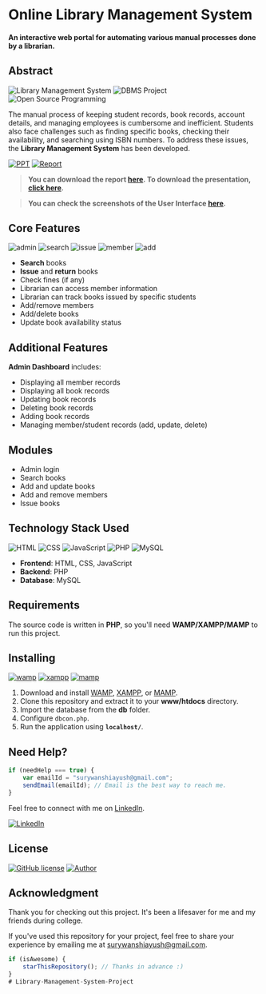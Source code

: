 # Online Library Management System

#### An interactive web portal for automating various manual processes done by a librarian.

## Abstract

![Library Management System](https://img.shields.io/badge/library--management-system-orange.svg?style=flat-square) 
![DBMS Project](https://img.shields.io/badge/DBMS-project-yellowgreen.svg?style=flat-square)
![Open Source Programming](https://img.shields.io/badge/open--source-programming-ff69b4.svg?style=flat-square)

The manual process of keeping student records, book records, account details, and managing employees is cumbersome and inefficient. Students also face challenges such as finding specific books, checking their availability, and searching using ISBN numbers. To address these issues, the **Library Management System** has been developed.

[![PPT](https://img.shields.io/static/v1.svg?label=Project&message=PPT&logo=microsoft-powerpoint&style=social)](https://github.com/AYUSHSURYAVANSHI/Library-Management-System/raw/master/PPTs/ONLINE%20LIBRARY%20MANAGEMENT%20SYSTEM.pptx) [![Report](https://img.shields.io/static/v1.svg?label=Project&message=Report&logo=microsoft-word&style=social)](https://github.com/AYUSHSURYAVANSHI/Library-Management-System/raw/master/PROJECT%20REPORT/LIBRARY%20Management%20System%20Report.pdf)

> **You can download the report [here](https://github.com/AYUSHSURYAVANSHI/Library-Management-System/raw/master/PROJECT%20REPORT/LIBRARY%20Management%20System%20Report.pdf). To download the presentation, [click here](https://github.com/AYUSHSURYAVANSHI/Library-Management-System/raw/master/PPTs/ONLINE%20LIBRARY%20MANAGEMENT%20SYSTEM.pptx).**

> **You can check the screenshots of the User Interface [here](https://github.com/AYUSHSURYAVANSHI/Library-Management-System/tree/master/screenshots).**

## Core Features

![admin](https://img.shields.io/badge/admin-login-teal.svg?style=flat-square) 
![search](https://img.shields.io/badge/search-books-yellowgreen.svg?style=flat-square)
![issue](https://img.shields.io/badge/issue-books-ff69b4.svg?style=flat-square)
![member](https://img.shields.io/badge/add-member-dodgerblue.svg?style=flat-square) 
![add](https://img.shields.io/badge/add-books-orange.svg?style=flat-square) 

- **Search** books
- **Issue** and **return** books
- Check fines (if any)
- Librarian can access member information
- Librarian can track books issued by specific students
- Add/remove members
- Add/delete books
- Update book availability status

## Additional Features

**Admin Dashboard** includes:

- Displaying all member records
- Displaying all book records
- Updating book records
- Deleting book records
- Adding book records
- Managing member/student records (add, update, delete)

## Modules

- Admin login
- Search books
- Add and update books
- Add and remove members
- Issue books

## Technology Stack Used

![HTML](https://img.shields.io/badge/frontend-html-orange.svg?logo=html5&style=flat-square) 
![CSS](https://img.shields.io/badge/frontend-css-yellowgreen.svg?logo=css3&style=flat-square)
![JavaScript](https://img.shields.io/badge/frontend-js-ff69b4.svg?logo=javascript&style=flat-square)
![PHP](https://img.shields.io/badge/backend-php-blue.svg?logo=php&style=flat-square) 
![MySQL](https://img.shields.io/badge/database-mysql-lightgray.svg?logo=mysql&logoColor=white&style=flat-square) 

- **Frontend**: HTML, CSS, JavaScript
- **Backend**: PHP
- **Database**: MySQL

## Requirements

The source code is written in **PHP**, so you'll need **WAMP/XAMPP/MAMP** to run this project.

## Installing

[![wamp](https://img.shields.io/badge/wamp-server-red.svg?style=flat-square)](http://www.wampserver.com/en/) [![xampp](https://img.shields.io/badge/xampp-server-blue.svg?style=flat-square)](https://www.apachefriends.org/download.html) [![mamp](https://img.shields.io/badge/mamp-server-lightgrey.svg?style=flat-square)](https://www.mamp.info/en/)

1. Download and install [WAMP](http://www.wampserver.com/en/), [XAMPP](https://www.apachefriends.org/download.html), or [MAMP](https://www.mamp.info/en/).
2. Clone this repository and extract it to your **www/htdocs** directory.
3. Import the database from the **db** folder.
4. Configure `dbcon.php`.
5. Run the application using **`localhost/`**.

## Need Help?

```javascript
if (needHelp === true) {
    var emailId = "surywanshiayush@gmail.com";
    sendEmail(emailId); // Email is the best way to reach me.
}
```

Feel free to connect with me on [LinkedIn](https://www.linkedin.com/in/ayush-suryavanshi/).

[![LinkedIn](https://img.shields.io/static/v1.svg?label=connect&message=@AYUSHSURYAVANSHI&color=success&logo=linkedin&style=flat&logoColor=white&colorA=blue)](https://www.linkedin.com/in/ayush-suryavanshi/)

## License

[![GitHub license](https://img.shields.io/github/license/AYUSHSURYAVANSHI/Library-Management-System-Project.svg?style=social&logo=github)](https://github.com/AYUSHSURYAVANSHI/Library-Management-System-Project/blob/master/LICENSE) [![Author](https://img.shields.io/static/v1.svg?label=Author&message=@AYUSHSURYAVANSHI&logo=github&style=social)](https://github.com/AYUSHSURYAVANSHI)

## Acknowledgment

Thank you for checking out this project. It's been a lifesaver for me and my friends during college.

If you've used this repository for your project, feel free to share your experience by emailing me at [surywanshiayush@gmail.com](mailto:surywanshiayush@gmail.com).

```javascript
if (isAwesome) {
    starThisRepository(); // Thanks in advance :)
}
#   L i b r a r y - M a n a g e m e n t - S y s t e m - P r o j e c t  
 